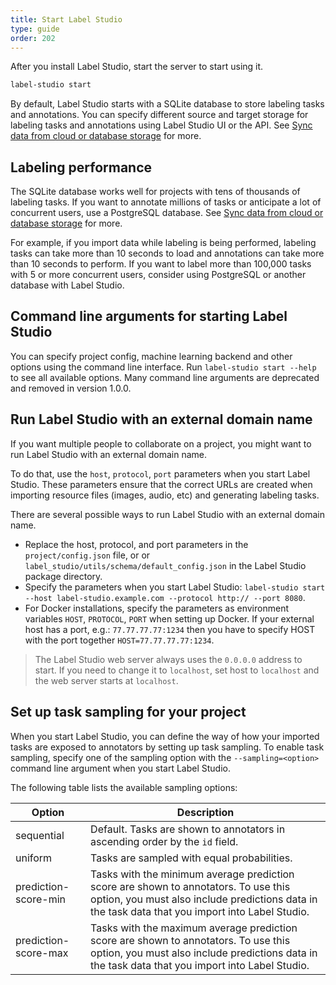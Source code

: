 ```yaml
---
title: Start Label Studio
type: guide
order: 202
---
```


After you install Label Studio, start the server to start using it. 

```bash
label-studio start
```

By default, Label Studio starts with a SQLite database to store labeling tasks and annotations. You can specify different source and target storage for labeling tasks and annotations using Label Studio UI or the API. See [Sync data from cloud or database storage](storage.html) for more.

## Labeling performance 

The SQLite database works well for projects with tens of thousands of labeling tasks. If you want to annotate millions of tasks or anticipate a lot of concurrent users, use a PostgreSQL database. See [Sync data from cloud or database storage](storage.html) for more.  

For example, if you import data while labeling is being performed, labeling tasks can take more than 10 seconds to load and annotations can take more than 10 seconds to perform. If you want to label more than 100,000 tasks with 5 or more concurrent users, consider using PostgreSQL or another database with Label Studio. 

## Command line arguments for starting Label Studio

You can specify project config, machine learning backend and other options using the command line interface. Run `label-studio start --help` to see all available options. Many command line arguments are deprecated and removed in version 1.0.0. 

## Run Label Studio with an external domain name

If you want multiple people to collaborate on a project, you might want to run Label Studio with an external domain name. 

To do that, use the `host`, `protocol`, `port` parameters when you start Label Studio. These parameters ensure that the correct URLs are created when importing resource files (images, audio, etc) and generating labeling tasks.   

There are several possible ways to run Label Studio with an external domain name.
 
- Replace the host, protocol, and port parameters in the `project/config.json` file, or or `label_studio/utils/schema/default_config.json` in the Label Studio package directory.
- Specify the parameters when you start Label Studio: `label-studio start --host label-studio.example.com --protocol http:// --port 8080`.
- For Docker installations, specify the parameters as environment variables `HOST`, `PROTOCOL`, `PORT` when setting up Docker. If your external host has a port, e.g.: `77.77.77.77:1234` then you have to specify HOST with the port together `HOST=77.77.77.77:1234`. 

> The Label Studio web server always uses the `0.0.0.0` address to start. If you need to change it to `localhost`, set host to `localhost` and the web server starts at `localhost`.  


## Set up task sampling for your project 

When you start Label Studio, you can define the way of how your imported tasks are exposed to annotators by setting up task sampling. To enable task sampling, specify one of the sampling option with the `--sampling=<option>` command line argument when you start Label Studio. 

The following table lists the available sampling options: 

| Option | Description |
| --- | --- | 
| sequential | Default. Tasks are shown to annotators in ascending order by the `id` field. |
| uniform | Tasks are sampled with equal probabilities. |
| prediction-score-min | Tasks with the minimum average prediction score are shown to annotators. To use this option, you must also include predictions data in the task data that you import into Label Studio. |
| prediction-score-max | Tasks with the maximum average prediction score are shown to annotators. To use this option, you must also include predictions data in the task data that you import into Label Studio. |

